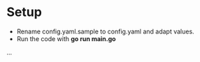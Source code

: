 # Setup
- Rename config.yaml.sample to config.yaml and adapt values.
- Run the code with <strong>go run main.go</strong>

...
